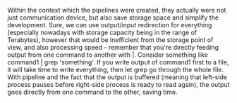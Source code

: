 Within the context which the pipelines were created, they actually were not just communication device, but also save storage space and simplify the development. Sure, we can use output/input redirection for everything (especially nowadays with storage capacity being in the range of Terabytes), however that would be inefficient from the storage point of view, and also processing speed - remember that you're directly feeding output from one command to another with |. Consider something like command1 | grep 'something'. If you write output of command1 first to a file, it will take time to write everything, then let grep go through the whole file. With pipeline and the fact that the output is buffered (meaning that left-side process pauses before right-side process is ready to read again), the output goes directly from one command to the other, saving time.
